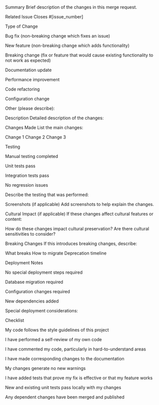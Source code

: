 Summary
Brief description of the changes in this merge request.

Related Issue
Closes #[issue_number]

Type of Change


 Bug fix (non-breaking change which fixes an issue)

 New feature (non-breaking change which adds functionality)

 Breaking change (fix or feature that would cause existing functionality to not work as expected)

 Documentation update

 Performance improvement

 Code refactoring

 Configuration change

 Other (please describe):


Description
Detailed description of the changes:

Changes Made
List the main changes:

Change 1
Change 2
Change 3


Testing


 Manual testing completed

 Unit tests pass

 Integration tests pass

 No regression issues

Describe the testing that was performed:

Screenshots (if applicable)
Add screenshots to help explain the changes.

Cultural Impact (if applicable)
If these changes affect cultural features or content:

How do these changes impact cultural preservation?
Are there cultural sensitivities to consider?


Breaking Changes
If this introduces breaking changes, describe:

What breaks
How to migrate
Deprecation timeline


Deployment Notes


 No special deployment steps required

 Database migration required

 Configuration changes required

 New dependencies added

Special deployment considerations:

Checklist


 My code follows the style guidelines of this project

 I have performed a self-review of my own code

 I have commented my code, particularly in hard-to-understand areas

 I have made corresponding changes to the documentation

 My changes generate no new warnings

 I have added tests that prove my fix is effective or that my feature works

 New and existing unit tests pass locally with my changes

 Any dependent changes have been merged and published
